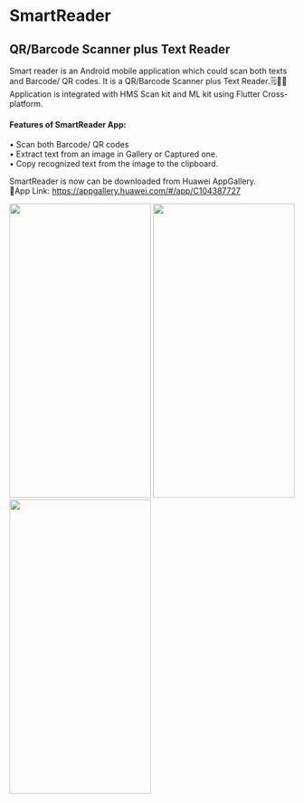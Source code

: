 # SmartReader

## QR/Barcode Scanner plus Text Reader

Smart reader is an Android mobile application which could scan both texts and Barcode/ QR codes. It is a QR/Barcode Scanner plus Text Reader.🗒️🔎📲\
Application is integrated with HMS Scan kit and ML kit using Flutter Cross-platform.

#### Features of SmartReader App:
 • Scan both Barcode/ QR codes\
 • Extract text from an image in Gallery or Captured    one.\
 • Copy recognized text from the image to the clipboard.
 
SmartReader is now can be downloaded from Huawei AppGallery.\
📱App Link: https://appgallery.huawei.com/#/app/C104387727 

<img src="https://github.com/DulajKavinda98/Smart-Reader/blob/master/assets/images/1.png" width="250" height="520"/> <img src="https://github.com/DulajKavinda98/Smart-Reader/blob/master/assets/images/4.png" width="250" height="520"/> <img src="https://github.com/DulajKavinda98/Smart-Reader/blob/master/assets/images/5.png" width="250" height="520"/>


